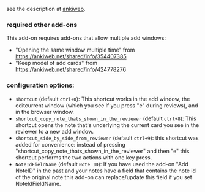 see the description at [ankiweb](https://ankiweb.net/shared/info/759018284).

### required other add-ons
This add-on requires add-ons that allow multiple add windows:
 
- "Opening the same window multiple time" from https://ankiweb.net/shared/info/354407385
- "Keep model of add cards" from https://ankiweb.net/shared/info/424778276

### configuration options:
- `shortcut` (default `ctrl+0`): This shortcut works in the add window, the
  editcurrent window (which you see if you press "e" during reviews), and in the
  browser window.
- `shortcut_copy_note_thats_shown_in_the_reviewer` (default `ctrl+8`): This
  shortcut opens the note that's underlying the current card you see in the
  reviewer to a new add window. 
- `shortcut_side_by_side_from_reviewer` (default `ctrl+9`): this shortcut was
  added for convenience: instead of pressing
  "shortcut_copy_note_thats_shown_in_the_reviewer" and then "e" this shortcut
  performs the two actions with one key press.
- `NoteIdFieldName` (default `Note ID`): If you have used the add-on "Add
  NoteID" in the past and your notes have a field that contains the note id of
  the original note this add-on can replace/update this field if you set
  NoteIdFieldName.



